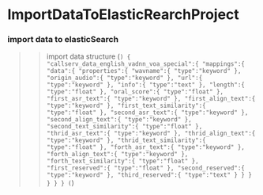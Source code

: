 # ImportDataToElasticRearchProject

### import data to elasticSearch
>>import data structure
(```)
{
    "callserv_data_english_vadnn_voa_special":{
        "mappings":{
            "data":{
                "properties":{
                    "wavname":{
                        "type":"keyword"
                    },
                    "origin_audio":{
                        "type":"keyword"
                    },
                    "url":{
                        "type":"keyword"
                    },
                    "info":{
                        "type":"text"
                    },
                    "length":{
                        "type":"float"
                    },
                    "oral_score":{
                        "type":"float"
                    },
                    "first_asr_text":{
                        "type":"keyword"
                    },
                    "first_align_text":{
                        "type":"keyword"
                    },
                    "first_text_similarity":{
                        "type":"float"
                    },
                    "second_asr_text":{
                        "type":"keyword"
                    },
                    "second_align_text":{
                        "type":"keyword"
                    },
                    "second_text_similarity":{
                        "type":"float"
                    },
                    "thrid_asr_text":{
                        "type":"keyword"
                    },
                    "thrid_align_text":{
                        "type":"keyword"
                    },
                    "thrid_text_similarity":{
                        "type":"float"
                    },
                    "forth_asr_text":{
                        "type":"keyword"
                    },
                    "forth_align_text":{
                        "type":"keyword"
                    },
                    "forth_text_similarity":{
                        "type":"float"
                    },
                    "first_reserved":{
                        "type":"float"
                    },
                    "second_reserved":{
                        "type":"keyword"
                    },
                    "third_reserved":{
                        "type":"text"
                    }
                }
            }
        }
    }
}
(```)
